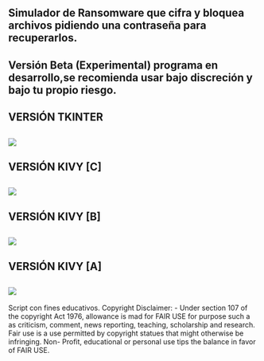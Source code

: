 Simulador de Ransomware que cifra y bloquea archivos pidiendo una contraseña para recuperarlos.
------
Versión Beta (Experimental) programa en desarrollo,se recomienda usar bajo discreción y bajo tu propio riesgo.
-----------
VERSIÓN TKINTER
-----------
![](https://github.com/viajatech/RansomWareSimulator/blob/main/Ransomware%20Simulator.png)
------
VERSIÓN KIVY [C]
-----------
![](https://github.com/viajatech/RansomWareSimulator/blob/main/GUI%20Kivy.png)
-----------
VERSIÓN KIVY [B]
-----------
![](https://github.com/viajatech/RansomWareSimulator/blob/main/VERSION%20KIVY%20B.png)
-----------
VERSIÓN KIVY [A]
-----------
![](https://github.com/viajatech/RansomWareSimulator/blob/main/Version%20Kivy%20A.png)
------
Script con fines educativos. Copyright Disclaimer: - Under section 107 of the copyright Act 1976, allowance is mad for FAIR USE for purpose such a as criticism, comment, news reporting, teaching, scholarship and research. Fair use is a use permitted by copyright statues that might otherwise be infringing. Non- Profit, educational or personal use tips the balance in favor of FAIR USE.
